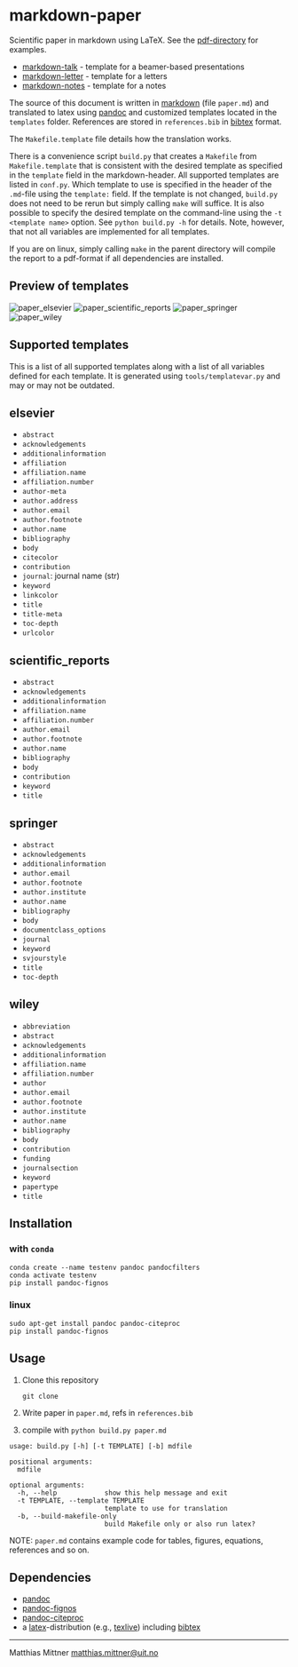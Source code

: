 # markdown-paper

Scientific paper in markdown using LaTeX. See the [pdf-directory](pdf/) for examples.

- [markdown-talk](https://github.com/ihrke/markdown-talk) - template for a beamer-based presentations
- [markdown-letter](https://github.com/ihrke/markdown-letter) - template for a letters
- [markdown-notes](https://github.com/ihrke/markdown-notes) - template for a notes

The source of this document is written in [markdown](https://daringfireball.net/projects/markdown/) (file `paper.md`) and translated to latex using [pandoc](http://pandoc.org/) and customized templates located in the `templates` folder. References are stored in `references.bib` in [bibtex](http://www.bibtex.org/) format.

The `Makefile.template` file details how the translation works. 

There is a convenience script `build.py` that creates a `Makefile` from `Makefile.template` that is consistent with the desired template as specified in the `template` field in the markdown-header. All supported templates are listed in `conf.py`.  Which template to use is specified in the header of the `.md`-file using the `template:` field. If the template is not changed, `build.py` does not need to be rerun but simply calling `make` will suffice. It is also possible to specify the desired template on the command-line using the `-t <template name>` option. See `python build.py -h` for details. Note, however, that not all variables are implemented for all templates.

If you are on linux, simply calling `make` in the parent directory will compile the report to a pdf-format if all dependencies are installed.

## Preview of templates

![paper_elsevier](pics/paper_elsevier.png)
![paper_scientific_reports](pics/paper_scientific_reports.png)
![paper_springer](pics/paper_springer.png)
![paper_wiley](pics/paper_wiley.png)

## Supported templates

This is a list of all supported templates along with a list of all variables defined for each template. It is generated using `tools/templatevar.py` and may or may not be outdated.

elsevier
--------
- `abstract`
- `acknowledgements`
- `additionalinformation`
- `affiliation`
- `affiliation.name`
- `affiliation.number`
- `author-meta`
- `author.address`
- `author.email`
- `author.footnote`
- `author.name`
- `bibliography`
- `body`
- `citecolor`
- `contribution`
- `journal`: journal name (str)
- `keyword`
- `linkcolor`
- `title`
- `title-meta`
- `toc-depth`
- `urlcolor`

scientific_reports
------------------
- `abstract`
- `acknowledgements`
- `additionalinformation`
- `affiliation.name`
- `affiliation.number`
- `author.email`
- `author.footnote`
- `author.name`
- `bibliography`
- `body`
- `contribution`
- `keyword`
- `title`

springer
--------
- `abstract`
- `acknowledgements`
- `additionalinformation`
- `author.email`
- `author.footnote`
- `author.institute`
- `author.name`
- `bibliography`
- `body`
- `documentclass_options`
- `journal`
- `keyword`
- `svjourstyle`
- `title`
- `toc-depth`

wiley
-----
- `abbreviation`
- `abstract`
- `acknowledgements`
- `additionalinformation`
- `affiliation.name`
- `affiliation.number`
- `author`
- `author.email`
- `author.footnote`
- `author.institute`
- `author.name`
- `bibliography`
- `body`
- `contribution`
- `funding`
- `journalsection`
- `keyword`
- `papertype`
- `title`

## Installation

### with `conda`

~~~{bash}
conda create --name testenv pandoc pandocfilters
conda activate testenv
pip install pandoc-fignos
~~~

### linux

~~~{bash}
sudo apt-get install pandoc pandoc-citeproc
pip install pandoc-fignos
~~~


## Usage

1. Clone this repository

    ~~~{bash}
    git clone
    ~~~
2. Write paper in `paper.md`, refs in `references.bib`
3. compile with `python build.py paper.md`

~~~
usage: build.py [-h] [-t TEMPLATE] [-b] mdfile

positional arguments:
  mdfile

optional arguments:
  -h, --help            show this help message and exit
  -t TEMPLATE, --template TEMPLATE
                        template to use for translation
  -b, --build-makefile-only
                        build Makefile only or also run latex?
~~~

NOTE: `paper.md` contains example code for tables, figures, equations, references and so on.


## Dependencies

- [pandoc](http://pandoc.org/)
- [pandoc-fignos](https://github.com/tomduck/pandoc-fignos)
- [pandoc-citeproc](https://github.com/jgm/pandoc-citeproc)
- a [latex](https://www.latex-project.org/)-distribution (e.g., [texlive](https://www.tug.org/texlive/)) including [bibtex](http://www.bibtex.org/)

---

Matthias Mittner <matthias.mittner@uit.no>
